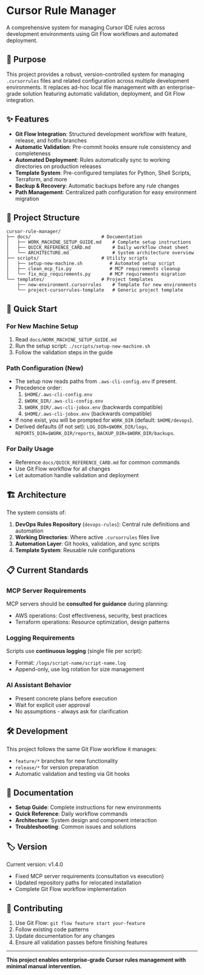 # Cursor Rule Manager

A comprehensive system for managing Cursor IDE rules across development environments using Git Flow workflows and automated deployment.

## 🎯 **Purpose**

This project provides a robust, version-controlled system for managing `.cursorrules` files and related configuration across multiple development environments. It replaces ad-hoc local file management with an enterprise-grade solution featuring automatic validation, deployment, and Git Flow integration.

## ✨ **Features**

- **Git Flow Integration**: Structured development workflow with feature, release, and hotfix branches
- **Automatic Validation**: Pre-commit hooks ensure rule consistency and completeness
- **Automated Deployment**: Rules automatically sync to working directories on production releases
- **Template System**: Pre-configured templates for Python, Shell Scripts, Terraform, and more
- **Backup & Recovery**: Automatic backups before any rule changes
- **Path Management**: Centralized path configuration for easy environment migration

## 📁 **Project Structure**

```
cursor-rule-manager/
├── docs/                          # Documentation
│   ├── WORK_MACHINE_SETUP_GUIDE.md    # Complete setup instructions
│   ├── QUICK_REFERENCE_CARD.md        # Daily workflow cheat sheet
│   └── ARCHITECTURE.md                # System architecture overview
├── scripts/                       # Utility scripts
│   ├── setup-new-machine.sh          # Automated setup script
│   ├── clean_mcp_fix.py              # MCP requirements cleanup
│   └── fix_mcp_requirements.py       # MCP requirements migration
└── templates/                     # Project templates
    ├── new-environment.cursorrules    # Template for new environments
    └── project-cursorrules-template   # Generic project template
```

## 🚀 **Quick Start**

### For New Machine Setup
1. Read `docs/WORK_MACHINE_SETUP_GUIDE.md`
2. Run the setup script: `./scripts/setup-new-machine.sh`
3. Follow the validation steps in the guide

### Path Configuration (New)
- The setup now reads paths from `.aws-cli-config.env` if present.
- Precedence order:
  1. `$HOME/.aws-cli-config.env`
  2. `$WORK_DIR/.aws-cli-config.env`
  3. `$WORK_DIR/.aws-cli-jobox.env` (backwards compatible)
  4. `$HOME/.aws-cli-jobox.env` (backwards compatible)
- If none exist, you will be prompted for `WORK_DIR` (default: `$HOME/devops`).
- Derived defaults (if not set): `LOG_DIR=$WORK_DIR/logs`, `REPORTS_DIR=$WORK_DIR/reports`, `BACKUP_DIR=$WORK_DIR/backups`.

### For Daily Usage
- Reference `docs/QUICK_REFERENCE_CARD.md` for common commands
- Use Git Flow workflow for all changes
- Let automation handle validation and deployment

## 🏗 **Architecture**

The system consists of:

1. **DevOps Rules Repository** (`devops-rules`): Central rule definitions and automation
2. **Working Directories**: Where active `.cursorrules` files live
3. **Automation Layer**: Git hooks, validation, and sync scripts
4. **Template System**: Reusable rule configurations

## 📋 **Current Standards**

### MCP Server Requirements
MCP servers should be **consulted for guidance** during planning:
- AWS operations: Cost effectiveness, security, best practices
- Terraform operations: Resource optimization, design patterns

### Logging Requirements  
Scripts use **continuous logging** (single file per script):
- Format: `/logs/script-name/script-name.log`
- Append-only, use log rotation for size management

### AI Assistant Behavior
- Present concrete plans before execution
- Wait for explicit user approval
- No assumptions - always ask for clarification

## 🛠 **Development**

This project follows the same Git Flow workflow it manages:
- `feature/*` branches for new functionality
- `release/*` for version preparation  
- Automatic validation and testing via Git hooks

## 📖 **Documentation**

- **Setup Guide**: Complete instructions for new environments
- **Quick Reference**: Daily workflow commands
- **Architecture**: System design and component interaction
- **Troubleshooting**: Common issues and solutions

## 🏷 **Version**

Current version: v1.4.0
- Fixed MCP server requirements (consultation vs execution)
- Updated repository paths for relocated installation
- Complete Git Flow workflow implementation

## 🤝 **Contributing**

1. Use Git Flow: `git flow feature start your-feature`
2. Follow existing code patterns
3. Update documentation for any changes
4. Ensure all validation passes before finishing features

---

**This project enables enterprise-grade Cursor rules management with minimal manual intervention.**